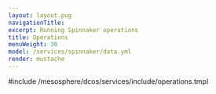 ```yaml
---
layout: layout.pug
navigationTitle:
excerpt: Running Spinnaker operations
title: Operations
menuWeight: 30
model: /services/spinnaker/data.yml
render: mustache
---
```


#include /mesosphere/dcos/services/include/operations.tmpl
